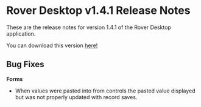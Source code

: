 # Rover Desktop v1.4.1 Release Notes

<badge text= "Version 1.4.1" vertical="middle" />

<PageHeader />

These are the release notes for version 1.4.1 of the Rover Desktop application.

You can download this version [here!](https://roverdesktop.blob.core.windows.net/apps/rover-installer-1.4.1.zip)

## Bug Fixes

**Forms**
- When values were pasted into from controls the pasted value displayed but was not properly updated with record saves.

<PageFooter />




